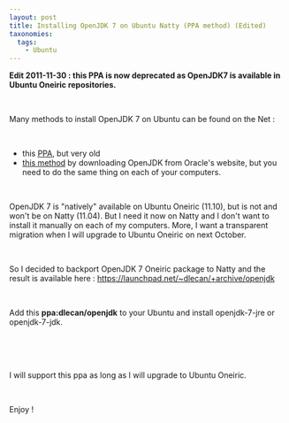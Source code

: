 ```yaml
---
layout: post
title: Installing OpenJDK 7 on Ubuntu Natty (PPA method) (Edited)
taxonomies: 
  tags: 
    - Ubuntu
---
```

<p><strong>Edit 2011-11-30 : this PPA is now deprecated&#160;as OpenJDK7 is available in Ubuntu Oneiric repositories.</strong></p><br />
<p>Many methods to install OpenJDK 7 on Ubuntu can be found on the Net :</p><br />
<ul><li>this <a href="https://launchpad.net/~openjdk/+archive/ppa">PPA</a>, but very old <br />
</li><li><a href="http://nikolavp.blogspot.com/2010/05/installing-jdk7-in-ubuntu.html">this method</a> by downloading OpenJDK from Oracle's website, but you need to do the same thing on each of your computers. </li></ul><br />
<p>OpenJDK 7 is "natively" available on Ubuntu Oneiric (11.10), but is not and won't be on Natty (11.04). But I need it now on Natty and I don't want to install it manually on each of my computers. More, I want a transparent migration when I will upgrade to Ubuntu Oneiric on next October.</p><br />
<p>So I decided to backport OpenJDK 7 Oneiric package to Natty and the result is available here : <a href="https://launchpad.net/~dlecan/+archive/openjdk">https://launchpad.net/~dlecan/+archive/openjdk<br /></a></p><br />
<p>Add this <strong>ppa:dlecan/openjdk</strong> to your Ubuntu and install openjdk-7-jre or openjdk-7-jdk.</p><br />
<script src="https://gist.github.com/1133900.js?file=gistfile1.sh"></script><br />
 <br />
<p>I will support this ppa as long as I will upgrade to Ubuntu Oneiric.</p><br />
<p>Enjoy !</p>
